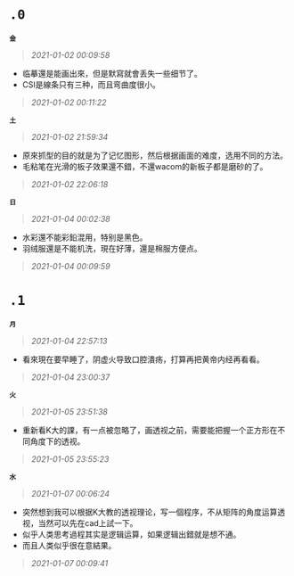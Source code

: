 **`.0`**
=========
**`金`**
>*2021-01-02 00:09:58*
- 临摹還是能画出來，但是默寫就會丢失一些细节了。
- CSI是線条只有三种，而且弯曲度很小。
>*2021-01-02 00:11:22*

**`土`**
>*2021-01-02 21:59:34*
- 原來抓型的目的就是为了记忆图形，然后根据画面的难度，选用不同的方法。
- 毛粘笔在光滑的板子效果還不錯，不還wacom的新板子都是磨砂的了。
>*2021-01-02 22:06:18*

**`日`**
>*2021-01-04 00:02:38*
- 水彩還不能彩鉛混用，特别是黑色。
- 羽绒服還是不能机洗，現在好薄，還是棉服方便点。
>*2021-01-04 00:09:59*

**`.1`**
=========
**`月`**
>*2021-01-04 22:57:13*
- 看來現在要早睡了，阴虚火导致口腔潰疡，打算再把黄帝内经再看看。
>*2021-01-04 23:00:37*

**`火`**
>*2021-01-05 23:51:38*
- 重新看K大的課，有一点被忽略了，画透视之前，需要能把握一个正方形在不同角度下的透视。
>*2021-01-05 23:55:23*

**`水`**
>*2021-01-07 00:06:24*
- 突然想到我可以根据K大教的透视理论，写一個程序，不从矩阵的角度运算透视，当然可以先在cad上試一下。
- 似乎人类思考過程其实是逻辑运算，如果逻辑出錯就是想不通。
- 而且人类似乎很在意結果。
>*2021-01-07 00:09:41*
